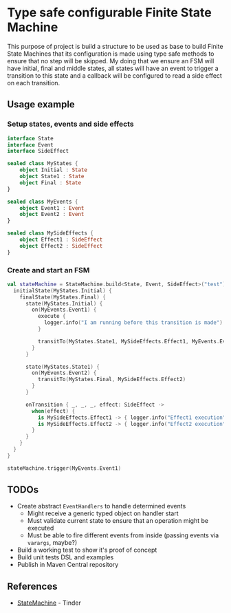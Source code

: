 # Type safe configurable Finite State Machine

This purpose of project is build a structure to be used as base to build Finite State 
Machines that its configuration is made using type safe methods to ensure that no step
will be skipped. My doing that we ensure an FSM will have initial, final and middle
states, all states will have an event to trigger a transition to this state and a 
callback will be configured to read a side effect on each transition.

## Usage example

### Setup states, events and side effects

```kotlin
interface State
interface Event
interface SideEffect

sealed class MyStates {
    object Initial : State
    object State1 : State
    object Final : State
}

sealed class MyEvents {
    object Event1 : Event
    object Event2 : Event
}

sealed class MySideEffects {
    object Effect1 : SideEffect
    object Effect2 : SideEffect
}
```

### Create and start an FSM

```kotlin
val stateMachine = StateMachine.build<State, Event, SideEffect>("test") {
  initialState(MyStates.Initial) {
    finalState(MyStates.Final) {
      state(MyStates.Initial) {
        on(MyEvents.Event1) {
          execute {
            logger.info("I am running before this transition is made")
          }

          transitTo(MyStates.State1, MySideEffects.Effect1, MyEvents.Event2)
        }
      }

      state(MyStates.State1) {
        on(MyEvents.Event2) {
          transitTo(MyStates.Final, MySideEffects.Effect2)
        }
      }

      onTransition { _, _, _, effect: SideEffect ->
        when(effect) {
          is MySideEffects.Effect1 -> { logger.info("Effect1 execution") }
          is MySideEffects.Effect2 -> { logger.info("Effect2 execution") }
        }
      }
    }
  }
}

stateMachine.trigger(MyEvents.Event1)
```

## TODOs

- Create abstract `EventHandlers` to handle determined events
  - Might receive a generic typed object on handler start
  - Must validate current state to ensure that an operation might be executed
  - Must be able to fire different events from inside (passing events via `varargs`, maybe?)
- Build a working test to show it's proof of concept
- Build unit tests DSL and examples
- Publish in Maven Central repository

## References

- [StateMachine](https://github.com/Tinder/StateMachine) - Tinder
